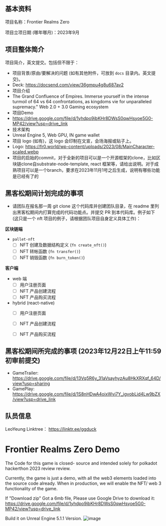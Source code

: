 ## 基本资料

项目名称：Frontier Realms Zero

项目立项日期 (哪年哪月)：2023年9月

## 项目整体简介

项目简介，英文提交。包括但不限于：

- 项目背景/原由/要解决的问题 (如有其他附件，可放到 `docs` 目录内。英文提交)。
- Deck: https://docsend.com/view/36gmpu4g8u687av2
- 项目介绍
- The Grand Confluence of Empires. Immerse yourself in the intense turmoil of 64 vs 64 confrontations, as kingdoms vie for unparalleled supremacy." Web 2.0 + 3.0 Gaming ecosystem
- 项目Demo
- https://drive.google.com/file/d/1yhdpo9ibKHr8DWsS0qwHsyoe5G0-MP42/view?usp=drive_link 
- 技术架构
- Unreal Engine 5, Web GPU, IN game wallet
- 项目 logo (如有)，这 logo 会印制在文宣，会场海报或贴子上。
- Logo: https://fr0.world/wp-content/uploads/2023/08/MainCharacter-scaled.webp
- 项目的启始的commit，对于全新的项目可以是一个开源框架的clone，比如区块链clone自substrate-node-template, react
框架等，请给出说明。对于成熟项目可以是一个branch，要求在2023年11月1号之后生成，说明有哪些功能是已经有了的

## 黑客松期间计划完成的事项

- 请团队在报名那一周 git clone 这个代码库并创建团队目录，在 readme 里列出黑客松期间内打算完成的代码功能点。并提交 PR 到本代码库。例子如下 (这只是一个 nft 项目的例子，请根据团队项目自身定义具体工作)：

**区块链端**

- `pallet-nft`
  - [ ] NFT 创建及数据结构定义 (`fn create_nft()`)
  - [ ] NFT 转帐函数 (`fn transfer()`)
  - [ ] NFT 销毁函数 (`fn burn_token()`)

**客户端**

- web 端
  - [ ] 用户注册页面
  - [ ] NFT 产品创建流程
  - [ ] NFT 产品购买流程

- hybrid (react-native)
  - [ ] 用户注册页面
  - [ ] NFT 产品创建流程
  - [ ] NFT 产品购买流程


## 黑客松期间所完成的事项 (2023年12月22日上午11:59初审前提交)


-  GameTrailer: https://drive.google.com/file/d/13Vq5R6y_31aVsayhyzAu8HkXRXqf_64D/view?usp=sharing  
- GamePlay: https://drive.google.com/file/d/1S8nHDwA4oixWvi7Y_igvobLid4Lw9bZX/view?usp=drive_link

## 队员信息
LeoYeung
Linktree：  https://linktr.ee/ggduck

# Frontier Realms Zero Demo
 
The Code for this game is closed- source and intended solely for polkadot hackerthon 2023 review review.

Currently, the game is just a demo, with all the web3 elements loaded into the source code already. When in production, we will enable the NFT/ web 3 functionality of the game. 

If "Download zip" Got a 6mb file, Please use Google Drive to download it: https://drive.google.com/file/d/1yhdpo9ibKHr8DWsS0qwHsyoe5G0-MP42/view?usp=drive_link 

Build it on Unreal Engine 5.1.1 Version. 
![image](https://github.com/leoyeungkm/Frontier-Realms-Zero-Demo/assets/11384985/5a8548a1-5500-4ae8-aa22-3bece348e9c8)